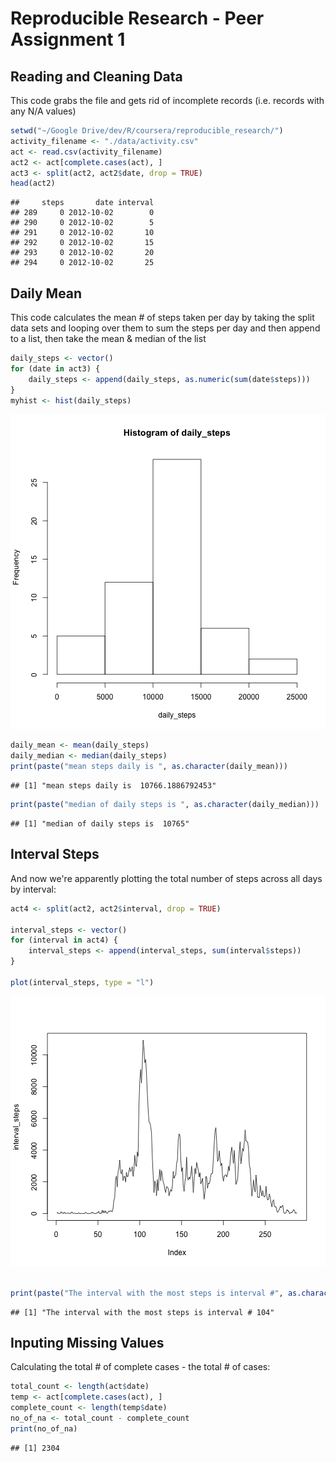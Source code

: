 Reproducible Research - Peer Assignment 1
========================================================

Reading and Cleaning Data
---------
This code grabs the file and gets rid of incomplete records (i.e. records with any N/A values)


```r
setwd("~/Google Drive/dev/R/coursera/reproducible_research/")
activity_filename <- "./data/activity.csv"
act <- read.csv(activity_filename)
act2 <- act[complete.cases(act), ]
act3 <- split(act2, act2$date, drop = TRUE)
head(act2)
```

```
##     steps       date interval
## 289     0 2012-10-02        0
## 290     0 2012-10-02        5
## 291     0 2012-10-02       10
## 292     0 2012-10-02       15
## 293     0 2012-10-02       20
## 294     0 2012-10-02       25
```


Daily Mean
------------
This code calculates the mean # of steps taken per day by taking the split data sets and looping over them to sum the steps per day and then append to a list, then take the mean & median of the list



```r
daily_steps <- vector()
for (date in act3) {
    daily_steps <- append(daily_steps, as.numeric(sum(date$steps)))
}
myhist <- hist(daily_steps)
```

![plot of chunk unnamed-chunk-2](figure/unnamed-chunk-2.png) 

```r
daily_mean <- mean(daily_steps)
daily_median <- median(daily_steps)
print(paste("mean steps daily is ", as.character(daily_mean)))
```

```
## [1] "mean steps daily is  10766.1886792453"
```

```r
print(paste("median of daily steps is ", as.character(daily_median)))
```

```
## [1] "median of daily steps is  10765"
```

Interval Steps
------------
And now we're apparently plotting the total number of steps across all days by interval:

```r
act4 <- split(act2, act2$interval, drop = TRUE)

interval_steps <- vector()
for (interval in act4) {
    interval_steps <- append(interval_steps, sum(interval$steps))
}

plot(interval_steps, type = "l")
```

![plot of chunk unnamed-chunk-3](figure/unnamed-chunk-3.png) 

```r

print(paste("The interval with the most steps is interval #", as.character(which.max(interval_steps))))
```

```
## [1] "The interval with the most steps is interval # 104"
```


Inputing Missing Values
-----------------
Calculating the total # of complete cases - the total # of cases:

```r
total_count <- length(act$date)
temp <- act[complete.cases(act), ]
complete_count <- length(temp$date)
no_of_na <- total_count - complete_count
print(no_of_na)
```

```
## [1] 2304
```




